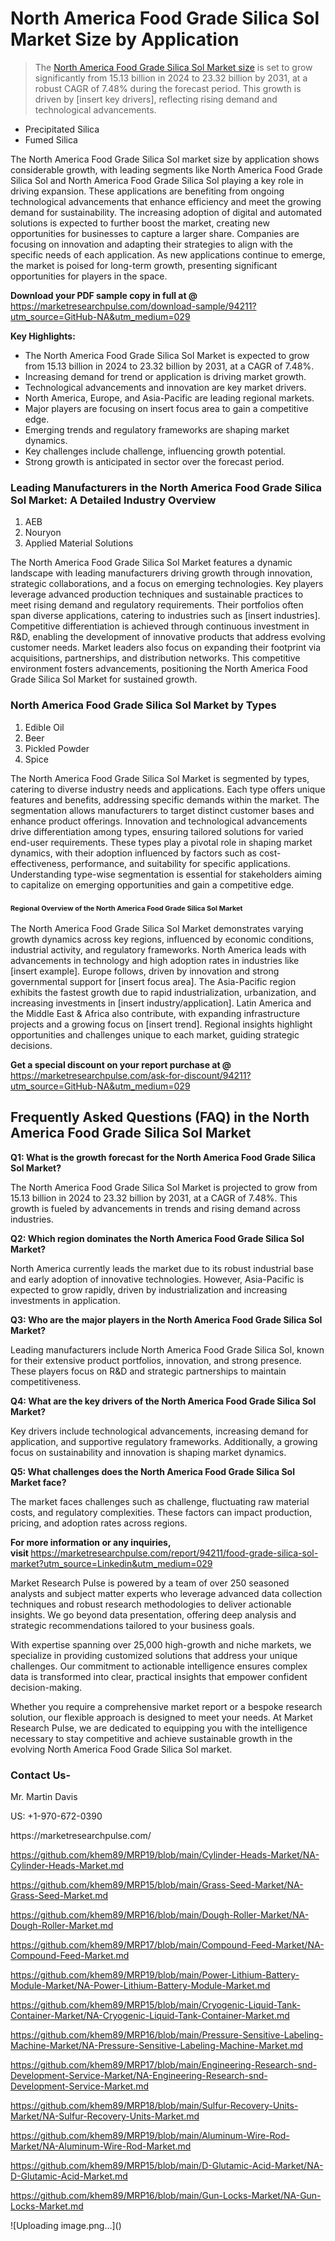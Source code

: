 <h1>North America Food Grade Silica Sol Market&nbsp;Size by Application</h1><blockquote><p>The <a href="https://marketresearchpulse.com/download-sample/94211?utm_source=GitHub-NA&amp;utm_medium=029">North America Food Grade Silica Sol Market size</a> is set to grow significantly from 15.13 billion in 2024 to 23.32 billion by 2031, at a robust CAGR of 7.48% during the forecast period. This growth is driven by [insert key drivers], reflecting rising demand and technological advancements.</p></blockquote><ul><li>Precipitated Silica<li> Fumed Silica</li></ul><p>The North America Food Grade Silica Sol market size by application shows considerable growth, with leading segments like North America Food Grade Silica Sol and North America Food Grade Silica Sol playing a key role in driving expansion. These applications are benefiting from ongoing technological advancements that enhance efficiency and meet the growing demand for sustainability. The increasing adoption of digital and automated solutions is expected to further boost the market, creating new opportunities for businesses to capture a larger share. Companies are focusing on innovation and adapting their strategies to align with the specific needs of each application. As new applications continue to emerge, the market is poised for long-term growth, presenting significant opportunities for players in the space.</p><p><strong>Download your PDF sample copy in full at @ </strong><a href="https://marketresearchpulse.com/download-sample/94211?utm_source=GitHub-NA&amp;utm_medium=029">https://marketresearchpulse.com/download-sample/94211?utm_source=GitHub-NA&amp;utm_medium=029</a></p><p><strong>Key Highlights: </strong></p><ul><li>The North America Food Grade Silica Sol Market is expected to grow from 15.13 billion in 2024 to 23.32 billion by 2031, at a CAGR of 7.48%.</li><li>Increasing demand for trend or application is driving market growth.</li><li>Technological advancements and innovation are key market drivers.</li><li>North America, Europe, and Asia-Pacific are leading regional markets.</li><li>Major players are focusing on insert focus area to gain a competitive edge.</li><li>Emerging trends and regulatory frameworks are shaping market dynamics.</li><li>Key challenges include challenge, influencing growth potential.</li><li>Strong growth is anticipated in sector over the forecast period.</li></ul><h3>Leading Manufacturers in the North America Food Grade Silica Sol Market: A Detailed Industry Overview</h3><ol><li>AEB</li><li>Nouryon</li><li>Applied Material Solutions</li></ol><div class="flex max-w-full flex-col flex-grow"><div class="min-h-8 text-message flex w-full flex-col items-end gap-2 whitespace-normal break-words [.text-message+&amp;]:mt-5" dir="auto" data-message-author-role="assistant" data-message-id="fd8432e4-4910-450d-b182-61b7bfb0a01f" data-message-model-slug="gpt-4o"><div class="flex w-full flex-col gap-1 empty:hidden first:pt-[3px]"><div class="markdown prose w-full break-words dark:prose-invert light"><p>The North America Food Grade Silica Sol Market features a dynamic landscape with leading manufacturers driving growth through innovation, strategic collaborations, and a focus on emerging technologies. Key players leverage advanced production techniques and sustainable practices to meet rising demand and regulatory requirements. Their portfolios often span diverse applications, catering to industries such as [insert industries]. Competitive differentiation is achieved through continuous investment in R&amp;D, enabling the development of innovative products that address evolving customer needs. Market leaders also focus on expanding their footprint via acquisitions, partnerships, and distribution networks. This competitive environment fosters advancements, positioning the North America Food Grade Silica Sol Market for sustained growth.</p></div></div></div></div><h3>North America Food Grade Silica Sol Market by Types</h3><ol><li>Edible Oil<li> Beer<li> Pickled Powder<li> Spice</li></ol><div class="flex max-w-full flex-col flex-grow"><div class="min-h-8 text-message flex w-full flex-col items-end gap-2 whitespace-normal break-words [.text-message+&amp;]:mt-5" dir="auto" data-message-author-role="assistant" data-message-id="084470be-0bb7-4664-bddf-5156b4f41249" data-message-model-slug="gpt-4o-mini"><div class="flex w-full flex-col gap-1 empty:hidden first:pt-[3px]"><div class="markdown prose w-full break-words dark:prose-invert light"><p>The North America Food Grade Silica Sol Market is segmented by types, catering to diverse industry needs and applications. Each type offers unique features and benefits, addressing specific demands within the market. The segmentation allows manufacturers to target distinct customer bases and enhance product offerings. Innovation and technological advancements drive differentiation among types, ensuring tailored solutions for varied end-user requirements. These types play a pivotal role in shaping market dynamics, with their adoption influenced by factors such as cost-effectiveness, performance, and suitability for specific applications. Understanding type-wise segmentation is essential for stakeholders aiming to capitalize on emerging opportunities and gain a competitive edge.</p></div></div></div></div><h3><span style="font-size: 11px;">Regional Overview of the North America Food Grade Silica Sol Market</span></h3><div class="flex max-w-full flex-col flex-grow"><div class="min-h-8 text-message flex w-full flex-col items-end gap-2 whitespace-normal break-words [.text-message+&amp;]:mt-5" dir="auto" data-message-author-role="assistant" data-message-id="e9038762-ce64-4e30-91c9-9bd413514231" data-message-model-slug="gpt-4o-mini"><div class="flex w-full flex-col gap-1 empty:hidden first:pt-[3px]"><div class="markdown prose w-full break-words dark:prose-invert light"><p>The North America Food Grade Silica Sol Market demonstrates varying growth dynamics across key regions, influenced by economic conditions, industrial activity, and regulatory frameworks. North America leads with advancements in technology and high adoption rates in industries like [insert example]. Europe follows, driven by innovation and strong governmental support for [insert focus area]. The Asia-Pacific region exhibits the fastest growth due to rapid industrialization, urbanization, and increasing investments in [insert industry/application]. Latin America and the Middle East &amp; Africa also contribute, with expanding infrastructure projects and a growing focus on [insert trend]. Regional insights highlight opportunities and challenges unique to each market, guiding strategic decisions.</p></div></div></div></div><p><strong>Get a special discount on your report purchase at @ </strong><a href="https://marketresearchpulse.com/ask-for-discount/94211?utm_source=GitHub-NA&amp;utm_medium=029">https://marketresearchpulse.com/ask-for-discount/94211?utm_source=GitHub-NA&amp;utm_medium=029</a></p><h2>Frequently Asked Questions (FAQ) in the North America Food Grade Silica Sol Market</h2><p><strong>Q1: What is the growth forecast for the North America Food Grade Silica Sol Market?</strong></p><p>The North America Food Grade Silica Sol Market is projected to grow from 15.13 billion in 2024 to 23.32 billion by 2031, at a CAGR of 7.48%. This growth is fueled by advancements in trends and rising demand across industries.</p><p><strong>Q2: Which region dominates the North America Food Grade Silica Sol Market?</strong></p><p>North America currently leads the market due to its robust industrial base and early adoption of innovative technologies. However, Asia-Pacific is expected to grow rapidly, driven by industrialization and increasing investments in application.</p><p><strong>Q3: Who are the major players in the North America Food Grade Silica Sol Market?</strong></p><p>Leading manufacturers include North America Food Grade Silica Sol, known for their extensive product portfolios, innovation, and strong presence. These players focus on R&amp;D and strategic partnerships to maintain competitiveness.</p><p><strong>Q4: What are the key drivers of the North America Food Grade Silica Sol Market?</strong></p><p>Key drivers include technological advancements, increasing demand for application, and supportive regulatory frameworks. Additionally, a growing focus on sustainability and innovation is shaping market dynamics.</p><p><strong>Q5: What challenges does the North America Food Grade Silica Sol Market face?</strong></p><p>The market faces challenges such as challenge, fluctuating raw material costs, and regulatory complexities. These factors can impact production, pricing, and adoption rates across regions.</p><p><strong>For more information or any inquiries, visit&nbsp;</strong><a href="https://marketresearchpulse.com/report/94211/food-grade-silica-sol-market?utm_source=Linkedin&utm_medium=029">https://marketresearchpulse.com/report/94211/food-grade-silica-sol-market?utm_source=Linkedin&utm_medium=029</a></p><p>Market Research Pulse is powered by a team of over 250 seasoned analysts and subject matter experts who leverage advanced data collection techniques and robust research methodologies to deliver actionable insights. We go beyond data presentation, offering deep analysis and strategic recommendations tailored to your business goals.</p><p>With expertise spanning over 25,000 high-growth and niche markets, we specialize in providing customized solutions that address your unique challenges. Our commitment to actionable intelligence ensures complex data is transformed into clear, practical insights that empower confident decision-making.</p><p>Whether you require a comprehensive market report or a bespoke research solution, our flexible approach is designed to meet your needs. At Market Research Pulse, we are dedicated to equipping you with the intelligence necessary to stay competitive and achieve sustainable growth in the evolving North America Food Grade Silica Sol market.</p><h3><strong>Contact Us-</strong></h3><p>Mr. Martin Davis</p><p>US: +1-970-672-0390</p><p>https://marketresearchpulse.com/</p><p><a href="https://github.com/khem89/MRP19/blob/main/Cylinder-Heads-Market/NA-Cylinder-Heads-Market.md">https://github.com/khem89/MRP19/blob/main/Cylinder-Heads-Market/NA-Cylinder-Heads-Market.md</a></p><p><a href="https://github.com/khem89/MRP15/blob/main/Grass-Seed-Market/NA-Grass-Seed-Market.md">https://github.com/khem89/MRP15/blob/main/Grass-Seed-Market/NA-Grass-Seed-Market.md</a></p><p><a href="https://github.com/khem89/MRP16/blob/main/Dough-Roller-Market/NA-Dough-Roller-Market.md">https://github.com/khem89/MRP16/blob/main/Dough-Roller-Market/NA-Dough-Roller-Market.md</a></p><p><a href="https://github.com/khem89/MRP17/blob/main/Compound-Feed-Market/NA-Compound-Feed-Market.md">https://github.com/khem89/MRP17/blob/main/Compound-Feed-Market/NA-Compound-Feed-Market.md</a></p><p><a href="https://github.com/khem89/MRP19/blob/main/Power-Lithium-Battery-Module-Market/NA-Power-Lithium-Battery-Module-Market.md">https://github.com/khem89/MRP19/blob/main/Power-Lithium-Battery-Module-Market/NA-Power-Lithium-Battery-Module-Market.md</a></p><p><a href="https://github.com/khem89/MRP15/blob/main/Cryogenic-Liquid-Tank-Container-Market/NA-Cryogenic-Liquid-Tank-Container-Market.md">https://github.com/khem89/MRP15/blob/main/Cryogenic-Liquid-Tank-Container-Market/NA-Cryogenic-Liquid-Tank-Container-Market.md</a></p><p><a href="https://github.com/khem89/MRP16/blob/main/Pressure-Sensitive-Labeling-Machine-Market/NA-Pressure-Sensitive-Labeling-Machine-Market.md">https://github.com/khem89/MRP16/blob/main/Pressure-Sensitive-Labeling-Machine-Market/NA-Pressure-Sensitive-Labeling-Machine-Market.md</a></p><p><a href="https://github.com/khem89/MRP17/blob/main/Engineering-Research-snd-Development-Service-Market/NA-Engineering-Research-snd-Development-Service-Market.md">https://github.com/khem89/MRP17/blob/main/Engineering-Research-snd-Development-Service-Market/NA-Engineering-Research-snd-Development-Service-Market.md</a></p><p><a href="https://github.com/khem89/MRP18/blob/main/Sulfur-Recovery-Units-Market/NA-Sulfur-Recovery-Units-Market.md">https://github.com/khem89/MRP18/blob/main/Sulfur-Recovery-Units-Market/NA-Sulfur-Recovery-Units-Market.md</a></p><p><a href="https://github.com/khem89/MRP19/blob/main/Aluminum-Wire-Rod-Market/NA-Aluminum-Wire-Rod-Market.md">https://github.com/khem89/MRP19/blob/main/Aluminum-Wire-Rod-Market/NA-Aluminum-Wire-Rod-Market.md</a></p><p><a href="https://github.com/khem89/MRP15/blob/main/D-Glutamic-Acid-Market/NA-D-Glutamic-Acid-Market.md">https://github.com/khem89/MRP15/blob/main/D-Glutamic-Acid-Market/NA-D-Glutamic-Acid-Market.md</a></p><p><a href="https://github.com/khem89/MRP16/blob/main/Gun-Locks-Market/NA-Gun-Locks-Market.md">https://github.com/khem89/MRP16/blob/main/Gun-Locks-Market/NA-Gun-Locks-Market.md</a></p>
![Uploading image.png…]()
